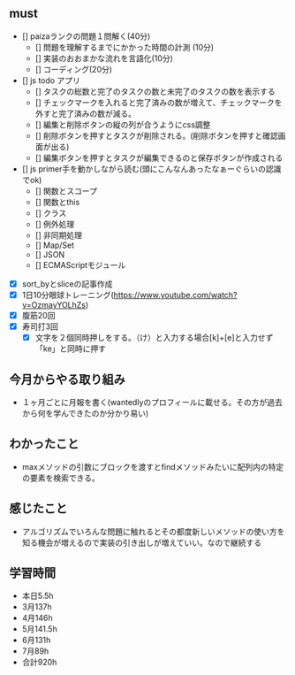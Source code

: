 

## must
- [] paizaランクの問題１問解く(40分)
  - [] 問題を理解するまでにかかった時間の計測 (10分)
  - [] 実装のおおまかな流れを言語化(10分)
  - [] コーディング(20分)
- [] js todo アプリ  
  - [] タスクの総数と完了のタスクの数と未完了のタスクの数を表示する  
  - [] チェックマークを入れると完了済みの数が増えて、チェックマークを外すと完了済みの数が減る。
  - [] 編集と削除ボタンの縦の列が合うようにcss調整
  - [] 削除ボタンを押すとタスクが削除される。(削除ボタンを押すと確認画面が出る)
  - [] 編集ボタンを押すとタスクが編集できるのと保存ボタンが作成される
- [] js primer手を動かしながら読む(頭にこんなんあったなぁーぐらいの認識でok)
  - [] 関数とスコープ
  - [] 関数とthis
  - [] クラス
  - [] 例外処理
  - [] 非同期処理
  - [] Map/Set
  - [] JSON
  - [] ECMAScriptモジュール
- [x] sort_byとsliceの記事作成 
- [x] 1日10分眼球トレーニング(https://www.youtube.com/watch?v=OzmayYOLhZs)
- [x] 腹筋20回
- [x] 寿司打3回
  - [x] 文字を２個同時押しをする。（け）と入力する場合[k]+[e]と入力せず「ke」と同時に押す

## 今月からやる取り組み
- １ヶ月ごとに月報を書く(wantedlyのプロフィールに載せる。その方が過去から何を学んできたのか分かり易い)


## わかったこと
- maxメソッドの引数にブロックを渡すとfindメソッドみたいに配列内の特定の要素を検索できる。

## 感じたこと
- アルゴリズムでいろんな問題に触れるとその都度新しいメソッドの使い方を知る機会が増えるので実装の引き出しが増えていい。なので継続する

## 学習時間
  - 本日5.5h
  - 3月137h
  - 4月146h
  - 5月141.5h
  - 6月131h
  - 7月89h
  - 合計920h
    


